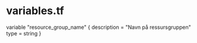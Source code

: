 # variables.tf
variable "resource_group_name" {
  description = "Navn på ressursgruppen"
  type        = string
}
